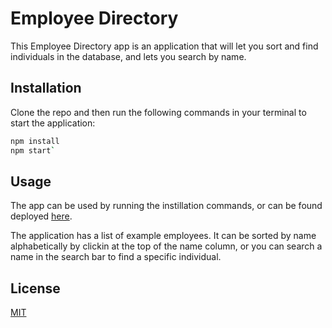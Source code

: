 # Employee Directory 

This Employee Directory app is an application that will let you sort and find individuals in the database, and lets you search by name.

## Installation

Clone the repo and then run the following commands in your terminal to start the application:

```bash
npm install
npm start`
```


## Usage

The app can be used by running the instillation commands, or can be found deployed [here](https://sleepy-bose-c6bae2.netlify.app/).

The application has a list of example employees. It can be sorted by name alphabetically by clickin at the top of the name column, or you can search a name in the search bar to find a specific individual.



## License
[MIT](https://choosealicense.com/licenses/mit/)
